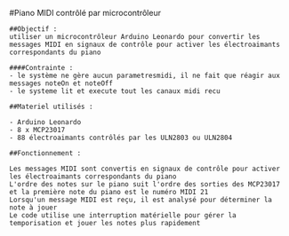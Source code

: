 #Piano MIDI contrôlé par microcontrôleur

    ##Objectif : 
    utiliser un microcontrôleur Arduino Leonardo pour convertir les messages MIDI en signaux de contrôle pour activer les électroaimants correspondants du piano
    
    ####Contrainte : 
    - le système ne gère aucun parametresmidi, il ne fait que réagir aux messages noteOn et noteOff
    - le systeme lit et execute tout les canaux midi recu

    ##Materiel utilisés :

    - Arduino Leonardo
    - 8 x MCP23017
    - 88 électroaimants contrôlés par les ULN2803 ou ULN2804

    ##Fonctionnement :

    Les messages MIDI sont convertis en signaux de contrôle pour activer les électroaimants correspondants du piano
    L'ordre des notes sur le piano suit l'ordre des sorties des MCP23017 et la première note du piano est le numéro MIDI 21
    Lorsqu'un message MIDI est reçu, il est analysé pour déterminer la note à jouer
    Le code utilise une interruption matérielle pour gérer la temporisation et jouer les notes plus rapidement
